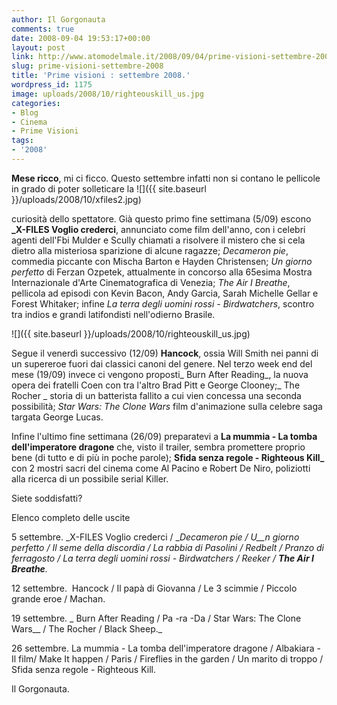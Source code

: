 ```yaml
---
author: Il Gorgonauta
comments: true
date: 2008-09-04 19:53:17+00:00
layout: post
link: http://www.atomodelmale.it/2008/09/04/prime-visioni-settembre-2008/
slug: prime-visioni-settembre-2008
title: 'Prime visioni : settembre 2008.'
wordpress_id: 1175
image: uploads/2008/10/righteouskill_us.jpg
categories:
- Blog
- Cinema
- Prime Visioni
tags:
- '2008'
---
```


**Mese ricco**, mi ci ficco. Questo settembre infatti non si contano le pellicole in grado di poter solleticare la ![]({{ site.baseurl }}/uploads/2008/10/xfiles2.jpg)

curiosità dello spettatore. Già questo primo fine settimana (5/09) escono **_X-FILES Voglio crederci**, annunciato come film dell'anno, con i celebri agenti dell'Fbi Mulder e Scully chiamati a risolvere il mistero che si cela dietro alla misteriosa sparizione di alcune ragazze; _Decameron pie_, commedia piccante con Mischa Barton e Hayden Christensen; _Un giorno perfetto_ di Ferzan Ozpetek, attualmente in concorso alla 65esima Mostra Internazionale d'Arte Cinematografica di Venezia; _The Air I Breathe_, pellicola ad episodi con Kevin Bacon, Andy Garcia, Sarah Michelle Gellar e Forest Whitaker; infine _La terra degli uomini rossi - Birdwatchers_, scontro tra indios e grandi latifondisti nell'odierno Brasile.

![]({{ site.baseurl }}/uploads/2008/10/righteouskill_us.jpg)

Segue il venerdì successivo (12/09) **Hancock**, ossia Will Smith nei panni di un supereroe fuori dai classici canoni del genere. Nel terzo week end del mese (19/09) invece ci vengono proposti_ Burn After Reading_, la nuova opera dei fratelli Coen con tra l'altro Brad Pitt e George Clooney;_ The Rocher _ storia di un batterista fallito a cui vien concessa una seconda possibilità; _Star Wars: The Clone Wars_ film d'animazione sulla celebre saga targata George Lucas.

Infine l'ultimo fine settimana (26/09) preparatevi a **La mummia - La tomba dell'imperatore dragone** che, visto il trailer, sembra promettere proprio bene (di tutto e di più in poche parole); **Sfida senza regole - Righteous Kill_** con 2 mostri sacri del cinema come Al Pacino e Robert De Niro, poliziotti alla ricerca di un possibile serial Killer.

Siete soddisfatti?

Elenco completo delle uscite

5 settembre. _X-FILES Voglio crederci / __Decameron pie / U__n giorno perfetto / Il seme della discordia / La rabbia di Pasolini / Redbelt / Pranzo di ferragosto / La terra degli uomini rossi - Birdwatchers / Reeker / __The Air I Breathe__._

12 settembre.  Hancock / Il papà di Giovanna / Le 3 scimmie / Piccolo grande eroe / Machan.

19 settembre. _ Burn After Reading / Pa -ra -Da / Star Wars: The Clone Wars__ / The Rocher / Black Sheep._

26 settembre. La mummia - La tomba dell'imperatore dragone / Albakiara - Il film/ Make It happen / Paris / Fireflies in the garden / Un marito di troppo / Sfida senza regole - Righteous Kill.

Il Gorgonauta.
